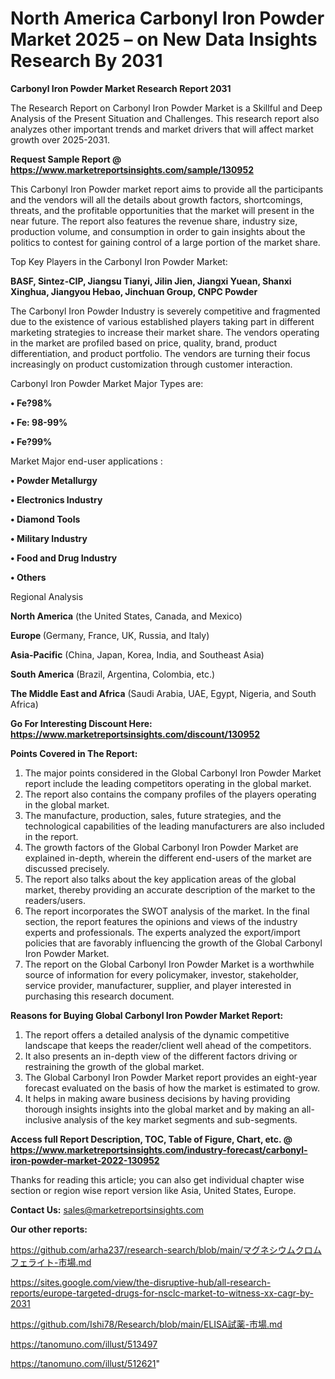 # North America Carbonyl Iron Powder Market 2025 – on New Data Insights Research By 2031

<strong>Carbonyl Iron Powder Market Research Report 2031</strong>

The Research Report on Carbonyl Iron Powder Market is a Skillful and Deep Analysis of the Present Situation and Challenges. This research report also analyzes other important trends and market drivers that will affect market growth over 2025-2031.

<strong>Request Sample Report @ <a href=https://www.marketreportsinsights.com/sample/130952>https://www.marketreportsinsights.com/sample/130952</a></strong>

This Carbonyl Iron Powder market report aims to provide all the participants and the vendors will all the details about growth factors, shortcomings, threats, and the profitable opportunities that the market will present in the near future. The report also features the revenue share, industry size, production volume, and consumption in order to gain insights about the politics to contest for gaining control of a large portion of the market share.

Top Key Players in the Carbonyl Iron Powder Market:

<strong>BASF, Sintez-CIP, Jiangsu Tianyi, Jilin Jien, Jiangxi Yuean, Shanxi Xinghua, Jiangyou Hebao, Jinchuan Group, CNPC Powder</strong>

The Carbonyl Iron Powder Industry is severely competitive and fragmented due to the existence of various established players taking part in different marketing strategies to increase their market share. The vendors operating in the market are profiled based on price, quality, brand, product differentiation, and product portfolio. The vendors are turning their focus increasingly on product customization through customer interaction.

Carbonyl Iron Powder Market Major Types are:

<strong>• Fe?98%

• Fe: 98-99%

• Fe?99%</strong>

Market Major end-user applications :

<strong>• Powder Metallurgy

• Electronics Industry

• Diamond Tools

• Military Industry

• Food and Drug Industry

• Others</strong>

Regional Analysis

</u><strong><b>North America</b></strong> (the United States, Canada, and Mexico)

<strong><b>Europe </b></strong>(Germany, France, UK, Russia, and Italy)

<strong><b>Asia-Pacific</b></strong> (China, Japan, Korea, India, and Southeast Asia)

<strong><b>South America</b></strong> (Brazil, Argentina, Colombia, etc.)

<strong><b>The Middle East and Africa</b></strong> (Saudi Arabia, UAE, Egypt, Nigeria, and South Africa)

<strong>Go For Interesting Discount Here: <a href=https://www.marketreportsinsights.com/discount/130952>https://www.marketreportsinsights.com/discount/130952</a></strong>

<strong>Points Covered in The Report:</strong>
<ol>
  <li>The major points considered in the Global Carbonyl Iron Powder Market report include the leading competitors operating in the global market.</li>
  <li>The report also contains the company profiles of the players operating in the global market.</li>
  <li>The manufacture, production, sales, future strategies, and the technological capabilities of the leading manufacturers are also included in the report.</li>
  <li>The growth factors of the Global Carbonyl Iron Powder Market are explained in-depth, wherein the different end-users of the market are discussed precisely.</li>
  <li>The report also talks about the key application areas of the global market, thereby providing an accurate description of the market to the readers/users.</li>
  <li>The report incorporates the SWOT analysis of the market. In the final section, the report features the opinions and views of the industry experts and professionals. The experts analyzed the export/import policies that are favorably influencing the growth of the Global Carbonyl Iron Powder Market.</li>
  <li>The report on the Global Carbonyl Iron Powder Market is a worthwhile source of information for every policymaker, investor, stakeholder, service provider, manufacturer, supplier, and player interested in purchasing this research document.</li>
</ol>
<strong>Reasons for Buying Global Carbonyl Iron Powder Market Report:</strong>

<ol>
  <li>The report offers a detailed analysis of the dynamic competitive landscape that keeps the reader/client well ahead of the competitors.</li>
  <li>It also presents an in-depth view of the different factors driving or restraining the growth of the global market.</li>
  <li>The Global Carbonyl Iron Powder Market report provides an eight-year forecast evaluated on the basis of how the market is estimated to grow.</li>
  <li>It helps in making aware business decisions by having providing thorough insights insights into the global market and by making an all-inclusive analysis of the key market segments and sub-segments.</li>
</ol>
<strong>Access full Report Description, TOC, Table of Figure, Chart, etc. @ <a href=https://www.marketreportsinsights.com/industry-forecast/carbonyl-iron-powder-market-2022-130952>https://www.marketreportsinsights.com/industry-forecast/carbonyl-iron-powder-market-2022-130952</a></strong>


Thanks for reading this article; you can also get individual chapter wise section or region wise report version like Asia, United States, Europe.

<strong>Contact Us:</strong>
sales@marketreportsinsights.com

<strong>Our other reports:</strong>

<a href=https://github.com/arha237/research-search/blob/main/マグネシウムクロムフェライト-市場.md>https://github.com/arha237/research-search/blob/main/マグネシウムクロムフェライト-市場.md</a>

<a href=https://sites.google.com/view/the-disruptive-hub/all-research-reports/europe-targeted-drugs-for-nsclc-market-to-witness-xx-cagr-by-2031>https://sites.google.com/view/the-disruptive-hub/all-research-reports/europe-targeted-drugs-for-nsclc-market-to-witness-xx-cagr-by-2031</a>

<a href=https://github.com/Ishi78/Research/blob/main/ELISA試薬-市場.md>https://github.com/Ishi78/Research/blob/main/ELISA試薬-市場.md</a>

<a href=https://tanomuno.com/illust/513497>https://tanomuno.com/illust/513497</a>

<a href=https://tanomuno.com/illust/512621>https://tanomuno.com/illust/512621</a>"
